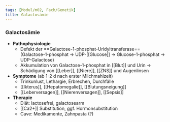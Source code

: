 ```yaml
---
tags: [Modul/m02, Fach/Genetik]
title: Galactosämie
---
```

### Galactosämie 
- **Pathophysiologie**
	- Defekt der ==Galactose-1-phosphat-Uridyltransferase== (Galactose-1-phosphat → UDP-[[Glucose]] → Glucose-1-phosphat → UDP-Galactose)
	- Akkumulation von Galactose-1-phosphat in [[Blut]] und Urin → Schädigung von [[Leber]], [[Niere]], [[ZNS]] und Augenlinsen
- **Symptome** (ab 1-2 d nach erster Milchmahlzeit)
	- Trinkunlust, Lethargie, Erbrechen, Durchfälle
	- [[Ikterus]], [[Hepatomegalie]], [[Blutungsneigung]]
	- [[Leberversagen]], [[Nierenversagen]], [[Sepsis]]
- **Therapie**
	- Diät: lactosefrei, galactosearm
	- [[Ca2+]] Substitution, ggf. Hormonsubstitution
	- Cave: Medikamente, Zahnpasta (?)